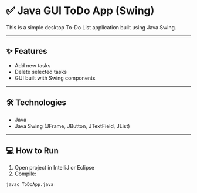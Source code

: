 # ✅ Java GUI ToDo App (Swing)

This is a simple desktop To-Do List application built using Java Swing.

---

## ✨ Features

- Add new tasks
- Delete selected tasks
- GUI built with Swing components

---

## 🛠 Technologies

- Java
- Java Swing (JFrame, JButton, JTextField, JList)

---

## 💻 How to Run

1. Open project in IntelliJ or Eclipse
2. Compile:
```bash
javac ToDoApp.java
